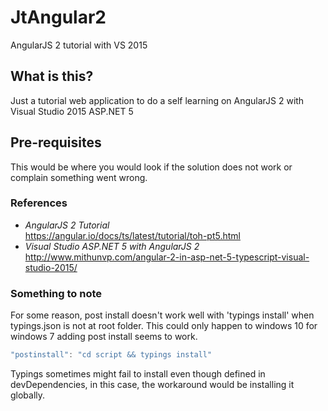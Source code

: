 # JtAngular2
AngularJS 2 tutorial with VS 2015

## What is this?
Just a tutorial web application to do a self learning on AngularJS 2 with Visual Studio 2015 ASP.NET 5

## Pre-requisites
This would be where you would look if the solution does not work or complain something went wrong.  


### References
* *AngularJS 2 Tutorial*  
https://angular.io/docs/ts/latest/tutorial/toh-pt5.html  
* *Visual Studio ASP.NET 5 with AngularJS 2*  
http://www.mithunvp.com/angular-2-in-asp-net-5-typescript-visual-studio-2015/


### Something to note
For some reason, post install doesn't work well with 'typings install' when typings.json is not at root folder.
This could only happen to windows 10 for windows 7 adding post install seems to work.  
```javascript
"postinstall": "cd script && typings install" 
```
Typings sometimes might fail to install even though defined in devDependencies, in this case, the workaround would be installing it globally.
